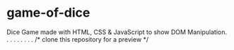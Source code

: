 # game-of-dice
Dice Game made with HTML, CSS & JavaScript to show DOM Manipulation.
.
.
.
.
.
.
.
.
/* clone this repository for a preview */
